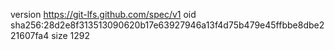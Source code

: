 version https://git-lfs.github.com/spec/v1
oid sha256:28d2e8f313513090620b17e63927946a13f4d75b479e45ffbbe8dbe221607fa4
size 1292
